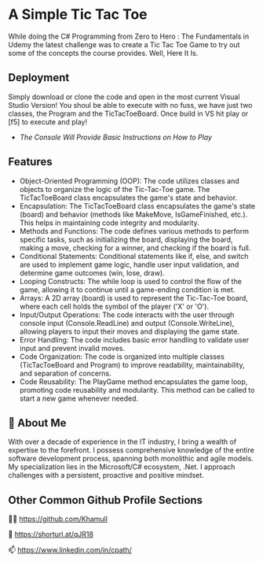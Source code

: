 
# A Simple Tic Tac Toe
While doing the C# Programming from Zero to Hero : The Fundamentals in Udemy the latest challenge was to create a Tic Tac Toe Game to try out some of the concepts the course provides.
Well, Here It Is.



## Deployment

Simply download or clone the code and open in the most current Visual Studio Version!
You shoul be able to execute with no fuss, we have just two classes, the Program and the TicTacToeBoard.
Once build in VS hit play or [f5] to execute and play!
- *The Console Will Provide Basic Instructions on How to Play*

## Features

- Object-Oriented Programming (OOP): The code utilizes classes and objects to organize the logic of the Tic-Tac-Toe game. The TicTacToeBoard class encapsulates the game's state and behavior.
- Encapsulation: The TicTacToeBoard class encapsulates the game's state (board) and behavior (methods like MakeMove, IsGameFinished, etc.). This helps in maintaining code integrity and modularity.
- Methods and Functions: The code defines various methods to perform specific tasks, such as initializing the board, displaying the board, making a move, checking for a winner, and checking if the board is full.
- Conditional Statements: Conditional statements like if, else, and switch are used to implement game logic, handle user input validation, and determine game outcomes (win, lose, draw).
- Looping Constructs: The while loop is used to control the flow of the game, allowing it to continue until a game-ending condition is met.
- Arrays: A 2D array (board) is used to represent the Tic-Tac-Toe board, where each cell holds the symbol of the player ('X' or 'O').
- Input/Output Operations: The code interacts with the user through console input (Console.ReadLine) and output (Console.WriteLine), allowing players to input their moves and displaying the game state.
- Error Handling: The code includes basic error handling to validate user input and prevent invalid moves.
- Code Organization: The code is organized into multiple classes (TicTacToeBoard and Program) to improve readability, maintainability, and separation of concerns.
- Code Reusability: The PlayGame method encapsulates the game loop, promoting code reusability and modularity. This method can be called to start a new game whenever needed.


## 🚀 About Me
With over a decade of experience in the IT industry, I bring a wealth of expertise to the forefront. I possess comprehensive knowledge of the entire software development process, spanning both monolithic and agile models. My specialization lies in the Microsoft/C# ecosystem, .Net. 
I approach challenges with a persistent, proactive and positive mindset.


## Other Common Github Profile Sections
👩‍💻 https://github.com/Khamull

🧠 https://shorturl.at/qJR18

📫 https://www.linkedin.com/in/cpath/





